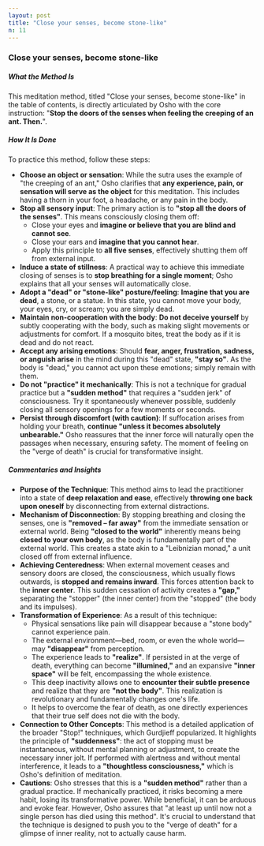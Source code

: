 ```yaml
---
layout: post
title: "Close your senses, become stone-like"
n: 11
---
```

### Close your senses, become stone-like

##### What the Method Is
This meditation method, titled "Close your senses, become stone-like" in the table of contents, is directly articulated by Osho with the core instruction: "**Stop the doors of the senses when feeling the creeping of an ant. Then.**".

##### How It Is Done
To practice this method, follow these steps:
*   **Choose an object or sensation**: While the sutra uses the example of "the creeping of an ant," Osho clarifies that **any experience, pain, or sensation will serve as the object** for this meditation. This includes having a thorn in your foot, a headache, or any pain in the body.
*   **Stop all sensory input**: The primary action is to **"stop all the doors of the senses"**. This means consciously closing them off:
    *   Close your eyes and **imagine or believe that you are blind and cannot see**.
    *   Close your ears and **imagine that you cannot hear**.
    *   Apply this principle to **all five senses**, effectively shutting them off from external input.
*   **Induce a state of stillness**: A practical way to achieve this immediate closing of senses is to **stop breathing for a single moment**; Osho explains that all your senses will automatically close.
*   **Adopt a "dead" or "stone-like" posture/feeling**: **Imagine that you are dead**, a stone, or a statue. In this state, you cannot move your body, your eyes, cry, or scream; you are simply dead.
*   **Maintain non-cooperation with the body**: **Do not deceive yourself** by subtly cooperating with the body, such as making slight movements or adjustments for comfort. If a mosquito bites, treat the body as if it is dead and do not react.
*   **Accept any arising emotions**: Should **fear, anger, frustration, sadness, or anguish arise** in the mind during this "dead" state, **"stay so"**. As the body is "dead," you cannot act upon these emotions; simply remain with them.
*   **Do not "practice" it mechanically**: This is not a technique for gradual practice but a **"sudden method"** that requires a "sudden jerk" of consciousness. Try it spontaneously whenever possible, suddenly closing all sensory openings for a few moments or seconds.
*   **Persist through discomfort (with caution)**: If suffocation arises from holding your breath, **continue "unless it becomes absolutely unbearable."** Osho reassures that the inner force will naturally open the passages when necessary, ensuring safety. The moment of feeling on the "verge of death" is crucial for transformative insight.

##### Commentaries and Insights
*   **Purpose of the Technique**: This method aims to lead the practitioner into a state of **deep relaxation and ease**, effectively **throwing one back upon oneself** by disconnecting from external distractions.
*   **Mechanism of Disconnection**: By stopping breathing and closing the senses, one is **"removed – far away"** from the immediate sensation or external world. Being **"closed to the world"** inherently means being **closed to your own body**, as the body is fundamentally part of the external world. This creates a state akin to a "Leibnizian monad," a unit closed off from external influence.
*   **Achieving Centeredness**: When external movement ceases and sensory doors are closed, the consciousness, which usually flows outwards, is **stopped and remains inward**. This forces attention back to the **inner center**. This sudden cessation of activity creates a **"gap,"** separating the "stopper" (the inner center) from the "stopped" (the body and its impulses).
*   **Transformation of Experience**: As a result of this technique:
    *   Physical sensations like pain will disappear because a "stone body" cannot experience pain.
    *   The external environment—bed, room, or even the whole world—may **"disappear"** from perception.
    *   The experience leads to **"realize"**. If persisted in at the verge of death, everything can become **"illumined,"** and an expansive **"inner space"** will be felt, encompassing the whole existence.
    *   This deep inactivity allows one to **encounter their subtle presence** and realize that they are **"not the body"**. This realization is revolutionary and fundamentally changes one's life.
    *   It helps to overcome the fear of death, as one directly experiences that their true self does not die with the body.
*   **Connection to Other Concepts**: This method is a detailed application of the broader "Stop!" techniques, which Gurdjieff popularized. It highlights the principle of **"suddenness"**: the act of stopping must be instantaneous, without mental planning or adjustment, to create the necessary inner jolt. If performed with alertness and without mental interference, it leads to a **"thoughtless consciousness,"** which is Osho's definition of meditation.
*   **Cautions**: Osho stresses that this is a **"sudden method"** rather than a gradual practice. If mechanically practiced, it risks becoming a mere habit, losing its transformative power. While beneficial, it can be arduous and evoke fear. However, Osho assures that "at least up until now not a single person has died using this method". It's crucial to understand that the technique is designed to push you to the "verge of death" for a glimpse of inner reality, not to actually cause harm.
